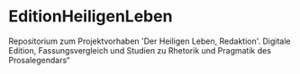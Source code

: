 # EditionHeiligenLeben

Repositorium zum Projektvorhaben 'Der Heiligen Leben, Redaktion'. Digitale Edition, Fassungsvergleich und Studien zu Rhetorik und Pragmatik des Prosalegendars“

